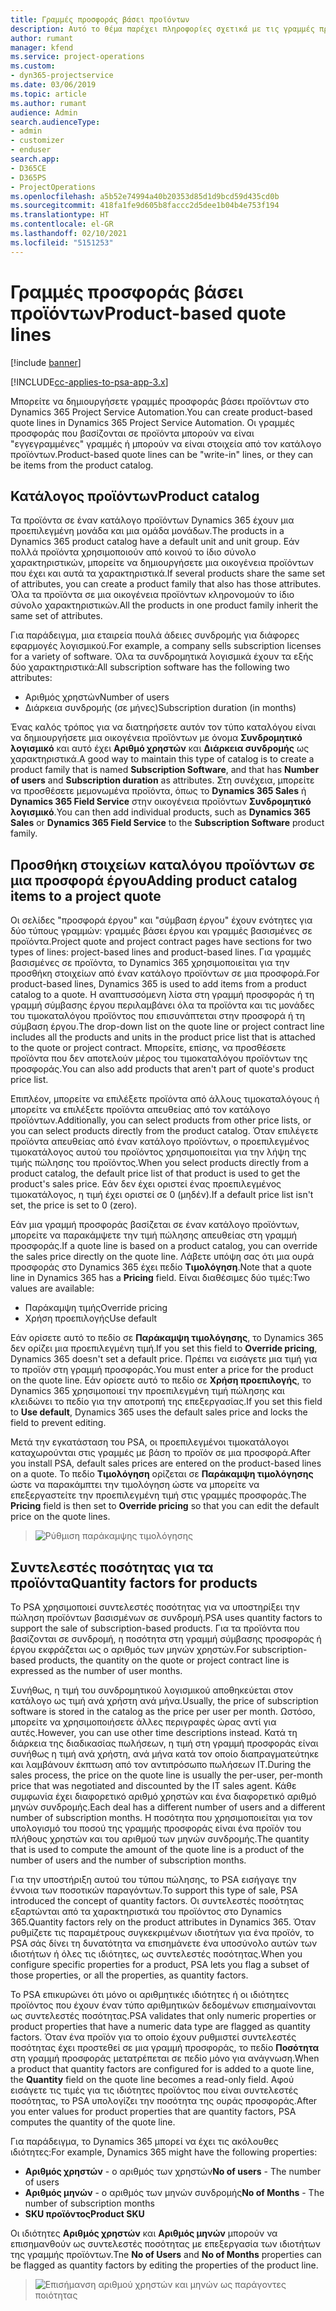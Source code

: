```yaml
---
title: Γραμμές προσφοράς βάσει προϊόντων
description: Αυτό το θέμα παρέχει πληροφορίες σχετικά με τις γραμμές προσφοράς βάσει προϊόντων.
author: rumant
manager: kfend
ms.service: project-operations
ms.custom:
- dyn365-projectservice
ms.date: 03/06/2019
ms.topic: article
ms.author: rumant
audience: Admin
search.audienceType:
- admin
- customizer
- enduser
search.app:
- D365CE
- D365PS
- ProjectOperations
ms.openlocfilehash: a5b52e74994a40b20353d85d1d9bcd59d435cd0b
ms.sourcegitcommit: 418fa1fe9d605b8faccc2d5dee1b04b4e753f194
ms.translationtype: HT
ms.contentlocale: el-GR
ms.lasthandoff: 02/10/2021
ms.locfileid: "5151253"
---
```

# <a name="product-based-quote-lines"></a><span data-ttu-id="1550f-103">Γραμμές προσφοράς βάσει προϊόντων</span><span class="sxs-lookup"><span data-stu-id="1550f-103">Product-based quote lines</span></span>

[!include [banner](../includes/psa-now-project-operations.md)]

[!INCLUDE[cc-applies-to-psa-app-3.x](../includes/cc-applies-to-psa-app-3x.md)]


<span data-ttu-id="1550f-104">Μπορείτε να δημιουργήσετε γραμμές προσφοράς βάσει προϊόντων στο Dynamics 365 Project Service Automation.</span><span class="sxs-lookup"><span data-stu-id="1550f-104">You can create product-based quote lines in Dynamics 365 Project Service Automation.</span></span> <span data-ttu-id="1550f-105">Οι γραμμές προσφοράς που βασίζονται σε προϊόντα μπορούν να είναι "εγγεγραμμένες" γραμμές ή μπορούν να είναι στοιχεία από τον κατάλογο προϊόντων.</span><span class="sxs-lookup"><span data-stu-id="1550f-105">Product-based quote lines can be "write-in" lines, or they can be items from the product catalog.</span></span>

## <a name="product-catalog"></a><span data-ttu-id="1550f-106">Κατάλογος προϊόντων</span><span class="sxs-lookup"><span data-stu-id="1550f-106">Product catalog</span></span>

<span data-ttu-id="1550f-107">Τα προϊόντα σε έναν κατάλογο προϊόντων Dynamics 365 έχουν μια προεπιλεγμένη μονάδα και μια ομάδα μονάδων.</span><span class="sxs-lookup"><span data-stu-id="1550f-107">The products in a Dynamics 365 product catalog have a default unit and unit group.</span></span> <span data-ttu-id="1550f-108">Εάν πολλά προϊόντα χρησιμοποιούν από κοινού το ίδιο σύνολο χαρακτηριστικών, μπορείτε να δημιουργήσετε μια οικογένεια προϊόντων που έχει και αυτά τα χαρακτηριστικά.</span><span class="sxs-lookup"><span data-stu-id="1550f-108">If several products share the same set of attributes, you can create a product family that also has those attributes.</span></span> <span data-ttu-id="1550f-109">Όλα τα προϊόντα σε μια οικογένεια προϊόντων κληρονομούν το ίδιο σύνολο χαρακτηριστικών.</span><span class="sxs-lookup"><span data-stu-id="1550f-109">All the products in one product family inherit the same set of attributes.</span></span>

<span data-ttu-id="1550f-110">Για παράδειγμα, μια εταιρεία πουλά άδειες συνδρομής για διάφορες εφαρμογές λογισμικού.</span><span class="sxs-lookup"><span data-stu-id="1550f-110">For example, a company sells subscription licenses for a variety of software.</span></span> <span data-ttu-id="1550f-111">Όλα τα συνδρομητικά λογισμικά έχουν τα εξής δύο χαρακτηριστικά:</span><span class="sxs-lookup"><span data-stu-id="1550f-111">All subscription software has the following two attributes:</span></span>

- <span data-ttu-id="1550f-112">Αριθμός χρηστών</span><span class="sxs-lookup"><span data-stu-id="1550f-112">Number of users</span></span> 
- <span data-ttu-id="1550f-113">Διάρκεια συνδρομής (σε μήνες)</span><span class="sxs-lookup"><span data-stu-id="1550f-113">Subscription duration (in months)</span></span>

<span data-ttu-id="1550f-114">Ένας καλός τρόπος για να διατηρήσετε αυτόν τον τύπο καταλόγου είναι να δημιουργήσετε μια οικογένεια προϊόντων με όνομα **Συνδρομητικό λογισμικό** και αυτό έχει **Αριθμό χρηστών** και **Διάρκεια συνδρομής** ως χαρακτηριστικά.</span><span class="sxs-lookup"><span data-stu-id="1550f-114">A good way to maintain this type of catalog is to create a product family that is named **Subscription Software**, and that has **Number of users** and **Subscription duration** as attributes.</span></span> <span data-ttu-id="1550f-115">Στη συνέχεια, μπορείτε να προσθέσετε μεμονωμένα προϊόντα, όπως το **Dynamics 365 Sales** ή **Dynamics 365 Field Service** στην οικογένεια προϊόντων **Συνδρομητικό λογισμικό**.</span><span class="sxs-lookup"><span data-stu-id="1550f-115">You can then add individual products, such as **Dynamics 365 Sales** or **Dynamics 365 Field Service** to the **Subscription Software** product family.</span></span>

## <a name="adding-product-catalog-items-to-a-project-quote"></a><span data-ttu-id="1550f-116">Προσθήκη στοιχείων καταλόγου προϊόντων σε μια προσφορά έργου</span><span class="sxs-lookup"><span data-stu-id="1550f-116">Adding product catalog items to a project quote</span></span>

<span data-ttu-id="1550f-117">Οι σελίδες "προσφορά έργου" και "σύμβαση έργου" έχουν ενότητες για δύο τύπους γραμμών: γραμμές βάσει έργου και γραμμές βασισμένες σε προϊόντα.</span><span class="sxs-lookup"><span data-stu-id="1550f-117">Project quote and project contract pages have sections for two types of lines: project-based lines and product-based lines.</span></span> <span data-ttu-id="1550f-118">Για γραμμές βασισμένες σε προϊόντα, το Dynamics 365 χρησιμοποιείται για την προσθήκη στοιχείων από έναν κατάλογο προϊόντων σε μια προσφορά.</span><span class="sxs-lookup"><span data-stu-id="1550f-118">For product-based lines, Dynamics 365 is used to add items from a product catalog to a quote.</span></span> <span data-ttu-id="1550f-119">Η αναπτυσσόμενη λίστα στη γραμμή προσφοράς ή τη γραμμή σύμβασης έργου περιλαμβάνει όλα τα προϊόντα και τις μονάδες του τιμοκαταλόγου προϊόντος που επισυνάπτεται στην προσφορά ή τη σύμβαση έργου.</span><span class="sxs-lookup"><span data-stu-id="1550f-119">The drop-down list on the quote line or project contract line includes all the products and units in the product price list that is attached to the quote or project contract.</span></span> <span data-ttu-id="1550f-120">Μπορείτε, επίσης, να προσθέσετε προϊόντα που δεν αποτελούν μέρος του τιμοκαταλόγου προϊόντων της προσφοράς.</span><span class="sxs-lookup"><span data-stu-id="1550f-120">You can also add products that aren't part of quote's product price list.</span></span>

<span data-ttu-id="1550f-121">Επιπλέον, μπορείτε να επιλέξετε προϊόντα από άλλους τιμοκαταλόγους ή μπορείτε να επιλέξετε προϊόντα απευθείας από τον κατάλογο προϊόντων.</span><span class="sxs-lookup"><span data-stu-id="1550f-121">Additionally, you can select products from other price lists, or you can select products directly from the product catalog.</span></span> <span data-ttu-id="1550f-122">Όταν επιλέγετε προϊόντα απευθείας από έναν κατάλογο προϊόντων, ο προεπιλεγμένος τιμοκατάλογος αυτού του προϊόντος χρησιμοποιείται για την λήψη της τιμής πώλησης του προϊόντος.</span><span class="sxs-lookup"><span data-stu-id="1550f-122">When you select products directly from a product catalog, the default price list of that product is used to get the product's sales price.</span></span> <span data-ttu-id="1550f-123">Εάν δεν έχει οριστεί ένας προεπιλεγμένος τιμοκατάλογος, η τιμή έχει οριστεί σε 0 (μηδέν).</span><span class="sxs-lookup"><span data-stu-id="1550f-123">If a default price list isn't set, the price is set to 0 (zero).</span></span>

<span data-ttu-id="1550f-124">Εάν μια γραμμή προσφοράς βασίζεται σε έναν κατάλογο προϊόντων, μπορείτε να παρακάμψετε την τιμή πώλησης απευθείας στη γραμμή προσφοράς.</span><span class="sxs-lookup"><span data-stu-id="1550f-124">If a quote line is based on a product catalog, you can override the sales price directly on the quote line.</span></span> <span data-ttu-id="1550f-125">Λάβετε υπόψη σας ότι μια ουρά προσφοράς στο Dynamics 365 έχει πεδίο **Τιμολόγηση**.</span><span class="sxs-lookup"><span data-stu-id="1550f-125">Note that a quote line in Dynamics 365 has a **Pricing** field.</span></span> <span data-ttu-id="1550f-126">Είναι διαθέσιμες δύο τιμές:</span><span class="sxs-lookup"><span data-stu-id="1550f-126">Two values are available:</span></span>

- <span data-ttu-id="1550f-127">Παράκαμψη τιμής</span><span class="sxs-lookup"><span data-stu-id="1550f-127">Override pricing</span></span>  
- <span data-ttu-id="1550f-128">Χρήση προεπιλογής</span><span class="sxs-lookup"><span data-stu-id="1550f-128">Use default</span></span>

<span data-ttu-id="1550f-129">Εάν ορίσετε αυτό το πεδίο σε **Παράκαμψη τιμολόγησης**, το Dynamics 365 δεν ορίζει μια προεπιλεγμένη τιμή.</span><span class="sxs-lookup"><span data-stu-id="1550f-129">If you set this field to **Override pricing**, Dynamics 365 doesn't set a default price.</span></span> <span data-ttu-id="1550f-130">Πρέπει να εισάγετε μια τιμή για το προϊόν στη γραμμή προσφοράς.</span><span class="sxs-lookup"><span data-stu-id="1550f-130">You must enter a price for the product on the quote line.</span></span> <span data-ttu-id="1550f-131">Εάν ορίσετε αυτό το πεδίο σε **Χρήση προεπιλογής**, το Dynamics 365 χρησιμοποιεί την προεπιλεγμένη τιμή πώλησης και κλειδώνει το πεδίο για την αποτροπή της επεξεργασίας.</span><span class="sxs-lookup"><span data-stu-id="1550f-131">If you set this field to **Use default**, Dynamics 365 uses the default sales price and locks the field to prevent editing.</span></span>

<span data-ttu-id="1550f-132">Μετά την εγκατάσταση του PSA, οι προεπιλεγμένοι τιμοκατάλογοι καταχωρούνται στις γραμμές με βάση το προϊόν σε μια προσφορά.</span><span class="sxs-lookup"><span data-stu-id="1550f-132">After you install PSA, default sales prices are entered on the product-based lines on a quote.</span></span> <span data-ttu-id="1550f-133">Το πεδίο **Τιμολόγηση** ορίζεται σε **Παράκαμψη τιμολόγησης** ώστε να παρακάμπτει την τιμολόγηση ώστε να μπορείτε να επεξεργαστείτε την προεπιλεγμένη τιμή στις γραμμές προσφοράς.</span><span class="sxs-lookup"><span data-stu-id="1550f-133">The **Pricing** field is then set to **Override pricing** so that you can edit the default price on the quote lines.</span></span>

> ![Ρύθμιση παράκαμψης τιμολόγησης](media/basic-guide-10.png)
 
## <a name="quantity-factors-for-products"></a><span data-ttu-id="1550f-135">Συντελεστές ποσότητας για τα προϊόντα</span><span class="sxs-lookup"><span data-stu-id="1550f-135">Quantity factors for products</span></span>

<span data-ttu-id="1550f-136">Το PSA χρησιμοποιεί συντελεστές ποσότητας για να υποστηρίξει την πώληση προϊόντων βασισμένων σε συνδρομή.</span><span class="sxs-lookup"><span data-stu-id="1550f-136">PSA uses quantity factors to support the sale of subscription-based products.</span></span> <span data-ttu-id="1550f-137">Για τα προϊόντα που βασίζονται σε συνδρομή, η ποσότητα στη γραμμή σύμβασης προσφοράς ή έργου εκφράζεται ως ο αριθμός των μηνών χρηστών.</span><span class="sxs-lookup"><span data-stu-id="1550f-137">For subscription-based products, the quantity on the quote or project contract line is expressed as the number of user months.</span></span>

<span data-ttu-id="1550f-138">Συνήθως, η τιμή του συνδρομητικού λογισμικού αποθηκεύεται στον κατάλογο ως τιμή ανά χρήστη ανά μήνα.</span><span class="sxs-lookup"><span data-stu-id="1550f-138">Usually, the price of subscription software is stored in the catalog as the price per user per month.</span></span> <span data-ttu-id="1550f-139">Ωστόσο, μπορείτε να χρησιμοποιήσετε άλλες περιγραφές ώρας αντί για αυτές.</span><span class="sxs-lookup"><span data-stu-id="1550f-139">However, you can use other time descriptions instead.</span></span> <span data-ttu-id="1550f-140">Κατά τη διάρκεια της διαδικασίας πωλήσεων, η τιμή στη γραμμή προσφοράς είναι συνήθως η τιμή ανά χρήστη, ανά μήνα κατά τον οποίο διαπραγματεύτηκε και λαμβάνουν έκπτωση από τον αντιπρόσωπο πωλήσεων IT.</span><span class="sxs-lookup"><span data-stu-id="1550f-140">During the sales process, the price on the quote line is usually the per-user, per-month price that was negotiated and discounted by the IT sales agent.</span></span> <span data-ttu-id="1550f-141">Κάθε συμφωνία έχει διαφορετικό αριθμό χρηστών και ένα διαφορετικό αριθμό μηνών συνδρομής.</span><span class="sxs-lookup"><span data-stu-id="1550f-141">Each deal has a different number of users and a different number of subscription months.</span></span> <span data-ttu-id="1550f-142">Η ποσότητα που χρησιμοποιείται για τον υπολογισμό του ποσού της γραμμής προσφοράς είναι ένα προϊόν του πλήθους χρηστών και του αριθμού των μηνών συνδρομής.</span><span class="sxs-lookup"><span data-stu-id="1550f-142">The quantity that is used to compute the amount of the quote line is a product of the number of users and the number of subscription months.</span></span>

<span data-ttu-id="1550f-143">Για την υποστήριξη αυτού του τύπου πώλησης, το PSA εισήγαγε την έννοια των ποσοτικών παραγόντων.</span><span class="sxs-lookup"><span data-stu-id="1550f-143">To support this type of sale, PSA introduced the concept of quantity factors.</span></span> <span data-ttu-id="1550f-144">Οι συντελεστές ποσότητας εξαρτώνται από τα χαρακτηριστικά του προϊόντος στο Dynamics 365.</span><span class="sxs-lookup"><span data-stu-id="1550f-144">Quantity factors rely on the product attributes in Dynamics 365.</span></span> <span data-ttu-id="1550f-145">Όταν ρυθμίζετε τις παραμέτρους συγκεκριμένων ιδιοτήτων για ένα προϊόν, το PSA σάς δίνει τη δυνατότητα να επισημάνετε ένα υποσύνολο αυτών των ιδιοτήτων ή όλες τις ιδιότητες, ως συντελεστές ποσότητας.</span><span class="sxs-lookup"><span data-stu-id="1550f-145">When you configure specific properties for a product, PSA lets you flag a subset of those properties, or all the properties, as quantity factors.</span></span>

<span data-ttu-id="1550f-146">Το PSA επικυρώνει ότι μόνο οι αριθμητικές ιδιότητες ή οι ιδιότητες προϊόντος που έχουν έναν τύπο αριθμητικών δεδομένων επισημαίνονται ως συντελεστές ποσότητας.</span><span class="sxs-lookup"><span data-stu-id="1550f-146">PSA validates that only numeric properties or product properties that have a numeric data type are flagged as quantity factors.</span></span> <span data-ttu-id="1550f-147">Όταν ένα προϊόν για το οποίο έχουν ρυθμιστεί συντελεστές ποσότητας έχει προστεθεί σε μια γραμμή προσφοράς, το πεδίο **Ποσότητα** στη γραμμή προσφοράς μετατρέπεται σε πεδίο μόνο για ανάγνωση.</span><span class="sxs-lookup"><span data-stu-id="1550f-147">When a product that quantity factors are configured for is added to a quote line, the **Quantity** field on the quote line becomes a read-only field.</span></span> <span data-ttu-id="1550f-148">Αφού εισάγετε τις τιμές για τις ιδιότητες προϊόντος που είναι συντελεστές ποσότητας, το PSA υπολογίζει την ποσότητα της ουράς προσφοράς.</span><span class="sxs-lookup"><span data-stu-id="1550f-148">After you enter values for product properties that are quantity factors, PSA computes the quantity of the quote line.</span></span>

<span data-ttu-id="1550f-149">Για παράδειγμα, το Dynamics 365 μπορεί να έχει τις ακόλουθες ιδιότητες:</span><span class="sxs-lookup"><span data-stu-id="1550f-149">For example, Dynamics 365 might have the following properties:</span></span> 

- <span data-ttu-id="1550f-150">**Αριθμός χρηστών** - ο αριθμός των χρηστών</span><span class="sxs-lookup"><span data-stu-id="1550f-150">**No of users** - The number of users</span></span> 
- <span data-ttu-id="1550f-151">**Αριθμός μηνών** - ο αριθμός των μηνών συνδρομής</span><span class="sxs-lookup"><span data-stu-id="1550f-151">**No of Months** - The number of subscription months</span></span>
- <span data-ttu-id="1550f-152">**SKU προϊόντος**</span><span class="sxs-lookup"><span data-stu-id="1550f-152">**Product SKU**</span></span> 

<span data-ttu-id="1550f-153">Οι ιδιότητες **Αριθμός χρηστών** και **Αριθμός μηνών** μπορούν να επισημανθούν ως συντελεστές ποσότητας με επεξεργασία των ιδιοτήτων της γραμμής προϊόντων.</span><span class="sxs-lookup"><span data-stu-id="1550f-153">Tne **No of Users** and **No of Months** properties can be flagged as quantity factors by editing the properties of the product line.</span></span> 

> ![Επισήμανση αριθμού χρηστών και μηνών ως παράγοντες ποιότητας](media/basic-guide-11.png)
 
